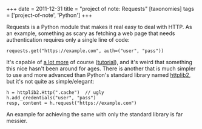 +++
date = 2011-12-31
title = "project of note: Requests"
[taxonomies]
tags = ['project-of-note', 'Python']
+++

Requests is a Python module that makes it real easy to deal with HTTP.
As an example, something as scary as fetching a web page that needs
authentication requires only a single line of code:

``` {.sourceCode .python}
requests.get("https://example.com", auth=("user", "pass"))
```

It's capable of [a lot more] of course ([tutorial]), and it's weird
that something this nice hasn't been around for ages. There is another
that is much simpler to use and more advanced than Python's standard
library named [httplib2], but it's not quite as simple/elegant:

``` {.sourceCode .python}
h = httplib2.Http(".cache")  // ugly
h.add_credentials("user", "pass")
resp, content = h.request("https://example.com")
```

An example for achieving the same with only the standard library is far
messier.

  [a lot more]: http://docs.python-requests.org/en/latest/index.html#feature-support
  [tutorial]: http://docs.python-requests.org/en/latest/user/quickstart/
  [httplib2]: http://code.google.com/p/httplib2/
